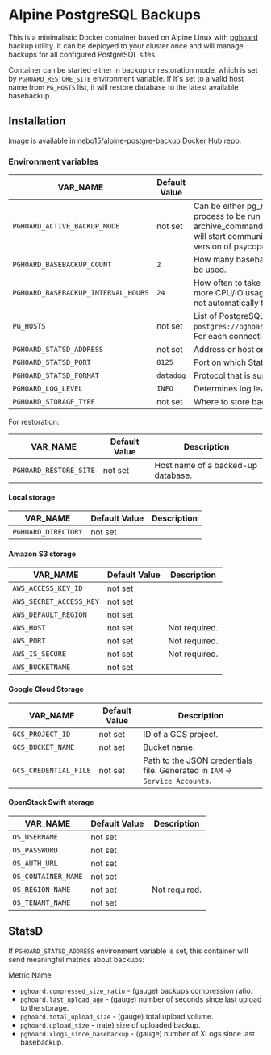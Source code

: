 # Alpine PostgreSQL Backups

This is a minimalistic Docker container based on Alpine Linux with [pghoard](https://github.com/ohmu/pghoard) backup utility. It can be deployed to your cluster once and will manage backups for all configured PostgreSQL sites.

Container can be started either in backup or restoration mode, which is set by `PGHOARD_RESTORE_SITE` environment variable. If it's set to a valid host name from `PG_HOSTS` list, it will restore database to the latest available basebackup.

## Installation

Image is available in [nebo15/alpine-postgre-backup Docker Hub](https://hub.docker.com/r/nebo15/alpine-postgre-backup/) repo.

### Environment variables

| VAR_NAME                            | Default Value           | Description |
| ----------------------------------- | ----------------------- | ----------- |
| `PGHOARD_ACTIVE_BACKUP_MODE`        | not set                 | Can be either pg_receivexlog or archive_command. If set to pg_receivexlog, pghoard will start up a pg_receivexlog process to be run against the database server. If archive_command is set, we rely on the user setting the correct archive_command in postgresql.conf. You can also set this to the experimental walreceiver mode whereby pghoard will start communicating directly with PostgreSQL through the replication protocol. (Note requires an unreleased version of psycopg2 library). |
| `PGHOARD_BASEBACKUP_COUNT`          | `2`                     | How many basebackups should be kept around for restoration purposes. The more there are the more diskspace will be used. |
| `PGHOARD_BASEBACKUP_INTERVAL_HOURS` | `24`                    | How often to take a new basebackup of a cluster. The shorter the interval, the faster your recovery will be, but the more CPU/IO usage is required from the servers it takes the basebackup from. If set to a null value basebackups are not automatically taken at all. |
| `PG_HOSTS`                          | not set                 | List of PostgreSQL connections URLs separated by `;`, eg: `postgres://pghoard:secretpassword@host:5432/dbname;postgres://pghoard:secretpassword@other_host:5432/dbname`. For each connection new pghoard backup site will be created. |
| `PGHOARD_STATSD_ADDRESS`            | not set                 | Address or host on which StatsD server accepts metrics. StatsD collection will be disabled if this variable is not set. |
| `PGHOARD_STATSD_PORT`               | `8125`                  | Port on which StatsD server accepts metrics. |
| `PGHOARD_STATSD_FORMAT`             | `datadog`               | Protocol that is supported by StatsD server: [`datadog`](https://github.com/influxdata/telegraf/tree/master/plugins/inputs/statsd) or [`telegraf`](http://docs.datadoghq.com/guides/dogstatsd/#datagram-format). |
| `PGHOARD_LOG_LEVEL`                 | `INFO`                  | Determines log level of `pghoard`. |
| `PGHOARD_STORAGE_TYPE`              | not set                 | Where to store backups? Supported values: `local`, `google`, `s3`, `azure`, `swift`. |

For restoration:

| VAR_NAME                            | Default Value           | Description |
| ----------------------------------- | ----------------------- | ----------- |
| `PGHOARD_RESTORE_SITE`              | not set                 | Host name of a backed-up database.

#### Local storage

| VAR_NAME                     | Default Value  | Description |
| ---------------------------- | -------------- | ----------- |
| `PGHOARD_DIRECTORY`          | not set        | |

#### Amazon S3 storage

| VAR_NAME                     | Default Value  | Description |
| ---------------------------- | -------------- | ----------- |
| `AWS_ACCESS_KEY_ID`          | not set        | |
| `AWS_SECRET_ACCESS_KEY`      | not set        | |
| `AWS_DEFAULT_REGION`         | not set        | |
| `AWS_HOST`                   | not set        | Not required. |
| `AWS_PORT`                   | not set        | Not required. |
| `AWS_IS_SECURE`              | not set        | Not required. |
| `AWS_BUCKETNAME`             | not set        | |

#### Google Cloud Storage

| VAR_NAME                     | Default Value  | Description |
| ---------------------------- | -------------- | ----------- |
| `GCS_PROJECT_ID`             | not set        | ID of a GCS project. |
| `GCS_BUCKET_NAME`            | not set        | Bucket name. |
| `GCS_CREDENTIAL_FILE`        | not set        | Path to the JSON credentials file. Generated in `IAM` -> `Service Accounts`. |

#### OpenStack Swift storage

| VAR_NAME               | Default Value  | Description |
| ---------------------- | -------------- | ----------- |
| `OS_USERNAME`          | not set        | |
| `OS_PASSWORD`          | not set        | |
| `OS_AUTH_URL`          | not set        | |
| `OS_CONTAINER_NAME`    | not set        | |
| `OS_REGION_NAME`       | not set        | Not required. |
| `OS_TENANT_NAME`       | not set        | |

## StatsD

If `PGHOARD_STATSD_ADDRESS` environment variable is set, this container will send meaningful metrics about backups:

Metric Name
- `pghoard.compressed_size_ratio` - (gauge) backups compression ratio.
- `pghoard.last_upload_age` - (gauge) number of seconds since last upload to the storage.
- `pghoard.total_upload_size` - (gauge) total upload volume.
- `pghoard.upload_size` - (rate) size of uploaded backup.
- `pghoard.xlogs_since_basebackup` - (gauge) number of XLogs since last basebackup.
